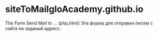 # siteToMailgloAcademy.github.io
The Form Send Mail to ... (php,html)
Эта форма для отправки писем с сайта на заданый адресс. 
